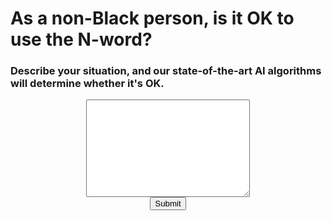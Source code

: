 <script src="https://ajax.googleapis.com/ajax/libs/jquery/3.5.1/jquery.min.js"></script>
<script>
$(document).ready(function(){
  $("submit").click(function(){
    $("form").hide(1000);
  });
});
</script>

<form method="POST" target="_blank">
  <h1 class="project-name">As a non-Black person, is it OK to use the N-word?</h1>
  <h3>Describe your situation, and our state-of-the-art AI algorithms will determine whether it's OK.</h3>
  <!-- <input type="email" name="email" placeholder="enter your email" required> -->
  <!-- <input type="text" name="name" placeholder="enter your name" required> -->
  <center>
  <textarea name="message" cols="30" rows="10" width="50%"></textarea>
  <br>
  <input type="submit" onclick="setTimeout(myFunction, 1000);"/>
     <!-- <script>
       function myFunction() {
         window.location.href="../no_n";
       }
     </script> -->
     </center>
</form>


<!-- <html>
<head> -->

<!-- </head>
<body>

<button>Hide</button>

<p>This is a paragraph with little content.</p>
<p>This is another small paragraph.</p>

</body> -->